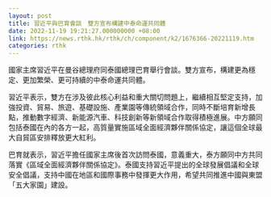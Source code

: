 ```yaml
---
layout: post
title: 習近平與巴育會談　雙方宣布構建中泰命運共同體
date: 2022-11-19 19:21:27.000000000 +08:00
link: https://news.rthk.hk/rthk/ch/component/k2/1676366-20221119.htm
categories: rthk
---
```


國家主席習近平在曼谷總理府同泰國總理巴育舉行會談。雙方宣布，構建更為穩定、更加繁榮、更可持續的中泰命運共同體。

習近平表示，雙方在涉及彼此核心利益和重大關切問題上，繼續相互堅定支持，加強投資、貿易、旅遊、基礎設施、產業園等傳統領域合作，同時不斷培育新增長點，推動數字經濟、新能源汽車、科技創新等新領域合作取得積極進展。中方願同包括泰國在內的各方一起，高質量實施區域全面經濟夥伴關係協定，讓這個全球最大自貿區安排釋放更大紅利。

巴育就表示，習近平擔任國家主席後首次訪問泰國，意義重大，泰方願同中方共同落實《區域全面經濟夥伴關係協定》。泰國支持習近平提出的全球發展倡議和全球安全倡議，支持中國在地區和國際事務中發揮更大作用，希望共同推進中國與東盟「五大家園」建設。

